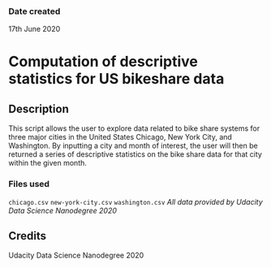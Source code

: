 ### Date created
17th June 2020

# Computation of descriptive statistics for US bikeshare data


## Description
This script allows the user to explore data related to bike share systems for three major cities in the United States  Chicago, New York City, and Washington. By inputting a city and month of interest, the user will then be returned a series of descriptive statistics on the bike share data for that city within the given month. 

### Files used
`chicago.csv`
`new-york-city.csv`
`washington.csv`
*All data provided by Udacity Data Science Nanodegree 2020*

## Credits
Udacity Data Science Nanodegree 2020
